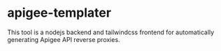 # apigee-templater
This tool is a nodejs backend and tailwindcss frontend for automatically generating Apigee API reverse proxies.
